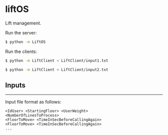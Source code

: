 # liftOS
Lift management. 

Run the server:

```bash
$ python -m LiftOS
```
Run the clients:

```bash
$ python -m LiftClient < LiftClient/input1.txt
```
```bash
$ python -m LiftClient < LiftClient/input2.txt
```
## Inputs
------

Input file format as follows:

```
<IdUser> <StartingFloor> <UserWeight>
<NumberOfLinesToProcess>
<FloorToMove> <TimeInSecBeforeCallingAgain>
<FloorToMove> <TimeInSecBeforeCallingAgain>
...
```